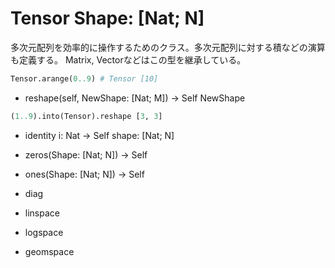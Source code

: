 # Tensor Shape: [Nat; N]

  多次元配列を効率的に操作するためのクラス。多次元配列に対する積などの演算も定義する。
  Matrix, Vectorなどはこの型を継承している。

```python
Tensor.arange(0..9) # Tensor [10]
```

* reshape(self, NewShape: [Nat; M]) -> Self NewShape

```python
(1..9).into(Tensor).reshape [3, 3]
```

* identity i: Nat -> Self shape: [Nat; N]
* zeros(Shape: [Nat; N]) -> Self
* ones(Shape: [Nat; N]) -> Self

* diag

* linspace
* logspace
* geomspace
